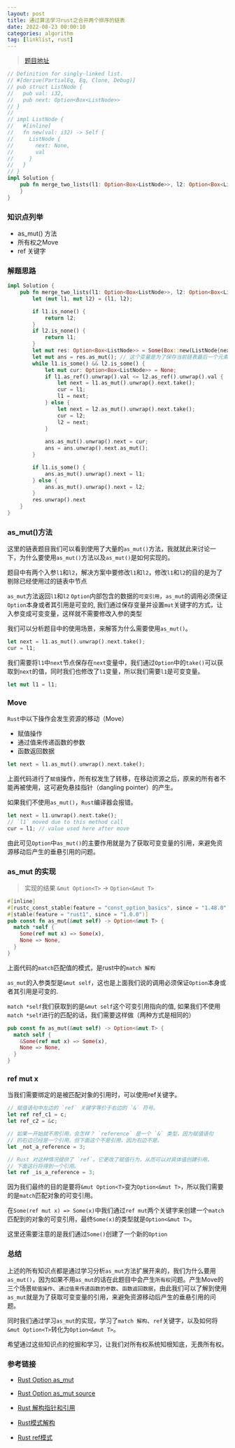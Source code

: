 ```yaml
---
layout: post
title: 通过算法学习rust之合并两个排序的链表
date: 2022-08-23 00:00:10  
categories: algorithm
tag: [linklist, rust] 
---
```


> [题目地址](https://leetcode.cn/problems/he-bing-liang-ge-pai-xu-de-lian-biao-lcof/)

```rust
// Definition for singly-linked list.
// #[derive(PartialEq, Eq, Clone, Debug)]
// pub struct ListNode {
//   pub val: i32,
//   pub next: Option<Box<ListNode>>
// }
// 
// impl ListNode {
//   #[inline]
//   fn new(val: i32) -> Self {
//     ListNode {
//       next: None,
//       val
//     }
//   }
// }
impl Solution {
    pub fn merge_two_lists(l1: Option<Box<ListNode>>, l2: Option<Box<ListNode>>) -> Option<Box<ListNode>> {
    }
}
```

### 知识点列举

- as_mut() 方法
- 所有权之Move
- ref 关键字

### 解题思路

```rust
impl Solution {
    pub fn merge_two_lists(l1: Option<Box<ListNode>>, l2: Option<Box<ListNode>>) -> Option<Box<ListNode>> {
        let (mut l1, mut l2) = (l1, l2);

        if l1.is_none() {
            return l2;
        }
        if l2.is_none() {
            return l1;
        }
        let mut res: Option<Box<ListNode>> = Some(Box::new(ListNode{next: None, val: 0}));
        let mut ans = res.as_mut(); // 这个变量是为了保存当前链表最后一个元素
        while l1.is_some() && l2.is_some() {
            let mut cur: Option<Box<ListNode>> = None;
            if l1.as_ref().unwrap().val <= l2.as_ref().unwrap().val {
                let next = l1.as_mut().unwrap().next.take();
                cur = l1;
                l1 = next;
            } else {
                let next = l2.as_mut().unwrap().next.take();
                cur = l2;
                l2 = next;
            }
            
            ans.as_mut().unwrap().next = cur;
            ans = ans.unwrap().next.as_mut();
        }

        if l1.is_some() {
            ans.as_mut().unwrap().next = l1;
        } else {
            ans.as_mut().unwrap().next = l2;
        }
        res.unwrap().next
    }
}
```

### as_mut()方法

这里的链表题目我们可以看到使用了大量的`as_mut()`方法，我就就此来讨论一下，为什么要使用`as_mut()`方法以及`as_mut()`是如何实现的。

题目中有两个入参`l1`和`l2`，解决方案中要修改`l1`和`l2`，修改`l1`和`l2`的目的是为了剔除已经使用过的链表中节点

`as_mut`方法返回`l1`和`l2` `Option`内部包含的数据的`可变引用`，`as_mut`的调用必须保证`Option`本身或者其引用是可变的, 我们通过保存变量并设置`mut`关键字的方式，让入参变成可变变量，这样就不需要修改入参的类型

我们可以分析题目中的使用场景，来解答为什么需要使用`as_mut()`。

```rust
let next = l1.as_mut().unwrap().next.take();
cur = l1;
```

我们需要将`l1`中`next`节点保存在`next`变量中，我们通过`Option`中的`take()`可以获取到`next`的值，同时我们也修改了`l1`变量，所以我们需要`l1`是可变变量。

```rust
let mut l1 = l1;
```
### Move

`Rust`中以下操作会发生资源的移动（Move）

- 赋值操作
- 通过值来传递函数的参数
- 函数返回数据

```rust
let next = l1.as_mut().unwrap().next.take();
```

上面代码进行了`赋值`操作，所有权发生了转移，在移动资源之后，原来的所有者不能再被使用，这可避免悬挂指针（dangling pointer）的产生。

如果我们不使用`as_mut()`，`Rust`编译器会报错。

```rust
let next = l1.unwrap().next.take();
// `l1` moved due to this method call
cur = l1; // value used here after move
```
由此可见`Option`中`as_mut()`的主要作用就是为了获取可变变量的引用，来避免资源移动后产生的垂悬引用的问题。

### as_mut 的实现

> 实现的结果 `&mut Option<T>` -> `Option<&mut T>`

```rust
#[inline]
#[rustc_const_stable(feature = "const_option_basics", since = "1.48.0")]
#[stable(feature = "rust1", since = "1.0.0")]
pub const fn as_mut(&mut self) -> Option<&mut T> {
  match *self {
    Some(ref mut x) => Some(x),
    None => None,
  }
}
```

上面代码的`match`匹配值的模式，是rust中的`match 解构`

`as_mut`的入参类型是`&mut self`，这也是上面我们说的调用必须保证`Option`本身或者其引用是可变的.

`match *self`我们获取到的是`&mut self`这个可变引用指向的值, 如果我们不使用`match *self`进行的匹配的话，我们需要这样做（两种方式是相同的）

```rust
pub const fn as_mut(&mut self) -> Option<&mut T> {
  match self {
    &Some(ref mut x) => Some(x),
    None => None,
  }
}
```
### ref mut x

当我们需要绑定的是被匹配对象的引用时，可以使用ref关键字。
```rust
// 赋值语句中左边的 `ref` 关键字等价于右边的 `&` 符号。
let ref ref_c1 = c;
let ref_c2 = &c;

// 如果一开始就不用引用，会怎样？ `reference` 是一个 `&` 类型，因为赋值语句
// 的右边已经是一个引用。但下面这个不是引用，因为右边不是。
let _not_a_reference = 3;

// Rust 对这种情况提供了 `ref`。它更改了赋值行为，从而可以对具体值创建引用。
// 下面这行将得到一个引用。
let ref _is_a_reference = 3;
```
因为我们最终的目的是要将`&mut Option<T>`变为`Option<&mut T>`，所以我们需要的是`match`匹配对象的可变引用。

在`Some(ref mut x) => Some(x)`中我们通过`ref mut`两个关键字来创建一个`match`匹配到的对象的可变引用，最终`Some(x)`的类型就是`Option<&mut T>`。

这里还需要注意的是我们通过`Some()`创建了一个新的`Option`

### 总结

上述的所有知识点都是通过学习分析`as_mut`方法扩展开来的，我们为什么要用`as_mut()`，因为如果不用`as_mut`的话在此题目中会产生`所有权`问题。产生Move的三个场景`赋值操作`、`通过值来传递函数的参数`、`函数返回数据`，由此我们可以了解到使用`as_mut`就是为了获取可变变量的引用，来避免资源移动后产生的垂悬引用的问题。

同时我们通过学习`as_mut`的实现，学习了`match 解构`、`ref`关键字，以及如何将`&mut Option<T>`转化为`Option<&mut T>`。

希望通过这些知识点的挖掘和学习，让我们对所有权系统知根知底，无畏所有权。

### 参考链接

- <a href="https://doc.rust-lang.org/std/option/enum.Option.html">Rust Option as_mut</a>

- <a href="https://doc.rust-lang.org/src/core/option.rs.html#648">Rust Option as_mut source</a>

- <a href="https://rustwiki.org/zh-CN/rust-by-example/flow_control/match/destructuring/destructure_pointers.html">Rust 解构指针和引用</a>

- <a href="https://zhuanlan.zhihu.com/p/131689364">Rust模式解构</a>

- <a href="https://rustwiki.org/zh-CN/rust-by-example/scope/borrow/ref.html">Rust ref模式</a>
